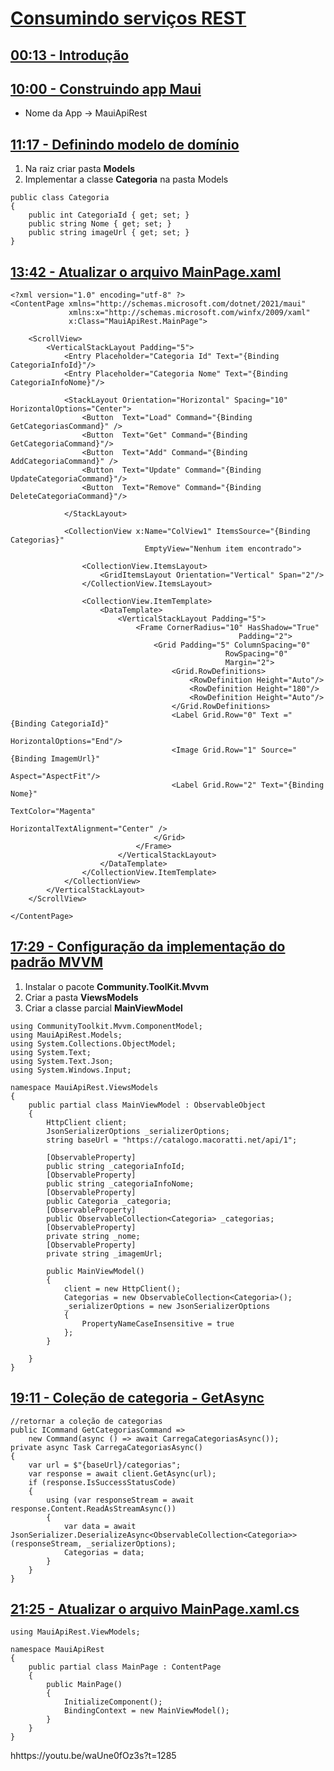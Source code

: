 # [Consumindo serviços REST](https://youtu.be/waUne0fOz3s?si=9hkHJAkDZ7zEAvQj)

## [00:13 - Introdução](https://youtu.be/waUne0fOz3s?t=13)

## [10:00 - Construindo app Maui](https://youtu.be/waUne0fOz3s?t=607)

* Nome da App -> MauiApiRest

## [11:17 - Definindo modelo de domínio](https://youtu.be/waUne0fOz3s?t=677)

1. Na raiz criar pasta **Models**
2. Implementar a classe **Categoria** na pasta Models
```
public class Categoria
{
    public int CategoriaId { get; set; }
    public string Nome { get; set; }
    public string imageUrl { get; set; }
}
```

## [13:42 - Atualizar o arquivo **MainPage.xaml**](https://youtu.be/waUne0fOz3s?t=822)

```
<?xml version="1.0" encoding="utf-8" ?>
<ContentPage xmlns="http://schemas.microsoft.com/dotnet/2021/maui"
             xmlns:x="http://schemas.microsoft.com/winfx/2009/xaml"
             x:Class="MauiApiRest.MainPage">

    <ScrollView>
        <VerticalStackLayout Padding="5">
            <Entry Placeholder="Categoria Id" Text="{Binding CategoriaInfoId}"/>
            <Entry Placeholder="Categoria Nome" Text="{Binding CategoriaInfoNome}"/>

            <StackLayout Orientation="Horizontal" Spacing="10" HorizontalOptions="Center">
                <Button  Text="Load" Command="{Binding GetCategoriasCommand}" />
                <Button  Text="Get" Command="{Binding GetCategoriaCommand}"/>
                <Button  Text="Add" Command="{Binding AddCategoriaCommand}" />
                <Button  Text="Update" Command="{Binding UpdateCategoriaCommand}"/>
                <Button  Text="Remove" Command="{Binding DeleteCategoriaCommand}"/>
                
            </StackLayout>

            <CollectionView x:Name="ColView1" ItemsSource="{Binding Categorias}"
                              EmptyView="Nenhum item encontrado">
                
                <CollectionView.ItemsLayout>
                    <GridItemsLayout Orientation="Vertical" Span="2"/>
                </CollectionView.ItemsLayout>
                
                <CollectionView.ItemTemplate>
                    <DataTemplate>
                        <VerticalStackLayout Padding="5">
                            <Frame CornerRadius="10" HasShadow="True" 
                                                   Padding="2">
                                <Grid Padding="5" ColumnSpacing="0" 
                                                RowSpacing="0" 
                                                Margin="2">
                                    <Grid.RowDefinitions>
                                        <RowDefinition Height="Auto"/>
                                        <RowDefinition Height="180"/>
                                        <RowDefinition Height="Auto"/>
                                    </Grid.RowDefinitions>
                                    <Label Grid.Row="0" Text ="{Binding CategoriaId}"  
                                                       HorizontalOptions="End"/>
                                    <Image Grid.Row="1" Source="{Binding ImagemUrl}"
                                                      Aspect="AspectFit"/>
                                    <Label Grid.Row="2" Text="{Binding Nome}" 
                                                      TextColor="Magenta"
                                                      HorizontalTextAlignment="Center" />
                                </Grid>
                            </Frame>
                        </VerticalStackLayout>
                    </DataTemplate>
                </CollectionView.ItemTemplate>
            </CollectionView>
        </VerticalStackLayout>
    </ScrollView>

</ContentPage>
```

## [17:29 - Configuração da implementação do padrão MVVM](https://youtu.be/waUne0fOz3s?t=1049)

1. Instalar o pacote **Community.ToolKit.Mvvm**
2. Criar a pasta **ViewsModels**
3.  Criar a classe parcial **MainViewModel**
```
using CommunityToolkit.Mvvm.ComponentModel;
using MauiApiRest.Models;
using System.Collections.ObjectModel;
using System.Text;
using System.Text.Json;
using System.Windows.Input;

namespace MauiApiRest.ViewsModels
{
    public partial class MainViewModel : ObservableObject
    {
        HttpClient client;
        JsonSerializerOptions _serializerOptions;
        string baseUrl = "https://catalogo.macoratti.net/api/1";

        [ObservableProperty]
        public string _categoriaInfoId;
        [ObservableProperty]
        public string _categoriaInfoNome;
        [ObservableProperty]
        public Categoria _categoria;
        [ObservableProperty]
        public ObservableCollection<Categoria> _categorias;
        [ObservableProperty]
        private string _nome;
        [ObservableProperty]
        private string _imagemUrl;

        public MainViewModel()
        {
            client = new HttpClient();
            Categorias = new ObservableCollection<Categoria>();
            _serializerOptions = new JsonSerializerOptions
            {
                PropertyNameCaseInsensitive = true
            };
        }

    }
}
```

## [19:11 - Coleção de categoria - **GetAsync**](https://youtu.be/waUne0fOz3s?t=1151)

```
//retornar a coleção de categorias
public ICommand GetCategoriasCommand =>
    new Command(async () => await CarregaCategoriasAsync());
private async Task CarregaCategoriasAsync()
{
    var url = $"{baseUrl}/categorias";
    var response = await client.GetAsync(url);
    if (response.IsSuccessStatusCode)
    {
        using (var responseStream = await response.Content.ReadAsStreamAsync())
        {
            var data = await JsonSerializer.DeserializeAsync<ObservableCollection<Categoria>>(responseStream, _serializerOptions);
            Categorias = data;
        }
    }
}
```

## [21:25 - Atualizar o arquivo **MainPage.xaml.cs**](hhttps://youtu.be/waUne0fOz3s?t=1285)

```
using MauiApiRest.ViewModels;

namespace MauiApiRest
{
    public partial class MainPage : ContentPage
    {
        public MainPage()
        {
            InitializeComponent();
            BindingContext = new MainViewModel();
        }
    }
}
```

hhttps://youtu.be/waUne0fOz3s?t=1285

<!--
# Consumindo serviços REST
## 00:13 - Introdução
## 10:00 - Construindo app Maui
## 11:17 - Definindo modelo de domínio
## 13:42 - Atualizar o arquivo **MainPage.xaml**
## 17:29 - Configuração da implementação do padrão MVVM
## 19:11 - Coleção de categoria - **GetAsync**
## 21:25 - Atualizar o arquivo **MainPage.xaml.cs**
-->